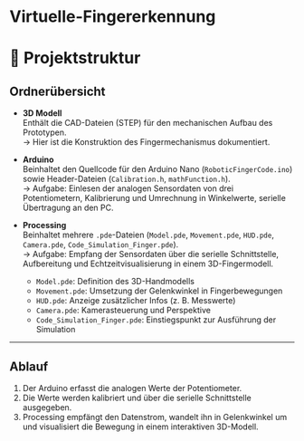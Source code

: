 # Virtuelle-Fingererkennung

# 📂 Projektstruktur

## Ordnerübersicht
- **3D Modell**  
  Enthält die CAD-Dateien (STEP) für den mechanischen Aufbau des Prototypen.  
  → Hier ist die Konstruktion des Fingermechanismus dokumentiert.

- **Arduino**  
  Beinhaltet den Quellcode für den Arduino Nano (`RoboticFingerCode.ino`) sowie Header-Dateien (`Calibration.h`, `mathFunction.h`).  
  → Aufgabe: Einlesen der analogen Sensordaten von drei Potentiometern, Kalibrierung und Umrechnung in Winkelwerte, serielle Übertragung an den PC.

- **Processing**  
  Beinhaltet mehrere `.pde`-Dateien (`Model.pde`, `Movement.pde`, `HUD.pde`, `Camera.pde`, `Code_Simulation_Finger.pde`).  
  → Aufgabe: Empfang der Sensordaten über die serielle Schnittstelle, Aufbereitung und Echtzeitvisualisierung in einem 3D-Fingermodell.  
  - `Model.pde`: Definition des 3D-Handmodells  
  - `Movement.pde`: Umsetzung der Gelenkwinkel in Fingerbewegungen  
  - `HUD.pde`: Anzeige zusätzlicher Infos (z. B. Messwerte)  
  - `Camera.pde`: Kamerasteuerung und Perspektive  
  - `Code_Simulation_Finger.pde`: Einstiegspunkt zur Ausführung der Simulation

---

## Ablauf
1. Der Arduino erfasst die analogen Werte der Potentiometer.  
2. Die Werte werden kalibriert und über die serielle Schnittstelle ausgegeben.  
3. Processing empfängt den Datenstrom, wandelt ihn in Gelenkwinkel um und visualisiert die Bewegung in einem interaktiven 3D-Modell.  
